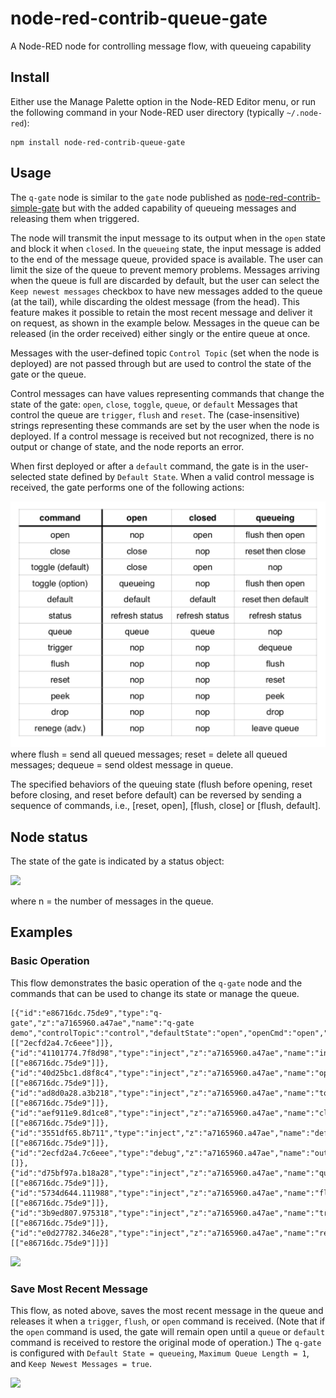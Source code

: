 # node-red-contrib-queue-gate
A Node-RED node for controlling message flow, with queueing capability

## Install

Either use the Manage Palette option in the Node-RED Editor menu, or run the following command in your Node-RED user directory (typically `~/.node-red`):

    npm install node-red-contrib-queue-gate

## Usage

The `q-gate` node is similar to the `gate` node published as [node-red-contrib-simple-gate](https://flows.nodered.org/node/node-red-contrib-simple-gate) but with the added capability of queueing messages and releasing them when triggered. 

The node will transmit the input message to its output when in the `open` state and block it when `closed`. In the `queueing` state, the input message is added to the end of the message queue, provided space is available. The user can limit the size of the queue to prevent memory problems. Messages arriving when the queue is full are discarded by default, but the user can select the `Keep newest messages` checkbox to have new messages added to the queue (at the tail), while discarding the oldest message (from the head). This feature makes it possible to retain the most recent message and deliver it on request, as shown in the example below. Messages in the queue can be released (in the order received) either singly or the entire queue at once.

Messages with the user-defined topic `Control Topic` (set when the node is deployed) are not passed through but are used to control the state of the gate or the queue.

Control messages can have values representing commands that change the state of the gate: `open`, `close`, `toggle`, `queue`, or `default` Messages that control the queue are `trigger`, `flush` and `reset`. The (case-insensitive) strings representing these commands are set by the user when the node is deployed. If a control message is received but not recognized, there is no output or change of state, and the node reports an error.

When first deployed or after a `default` command, the gate is in the user-selected state defined by `Default State`. When a valid control message is received, the gate performs one of the following actions:

<img  src="https://github.com/drmibell/node-red-contrib-queue-gate/blob/master/images/actions.png?raw=true">
where flush = send all queued messages; reset = delete all queued messages; dequeue = send oldest message in queue.

The specified behaviors of the queuing state (flush before opening, reset before closing, and reset before default) can be reversed by sending a sequence of commands, i.e., [reset, open], [flush, close] or [flush, default].

## Node status
The state of the gate is indicated by a status object: 

<img src="https://github.com/drmibell/node-red-contrib-queue-gate/blob/master/images/status.png?raw=true">

where n = the number of messages in the queue.

## Examples
### Basic Operation
This flow demonstrates the basic operation of the `q-gate` node and the commands that can be used to change its state or manage the queue.
```
[{"id":"e86716dc.75de9","type":"q-gate","z":"a7165960.a47ae","name":"q-gate demo","controlTopic":"control","defaultState":"open","openCmd":"open","closeCmd":"close","toggleCmd":"toggle","queueCmd":"queue","defaultCmd":"default","triggerCmd":"trigger","flushCmd":"flush","resetCmd":"reset","maxQueueLength":"5","x":510,"y":220,"wires":[["2ecfd2a4.7c6eee"]]},{"id":"41101774.7f8d98","type":"inject","z":"a7165960.a47ae","name":"input","topic":"","payload":"","payloadType":"date","repeat":"","crontab":"","once":false,"onceDelay":0.1,"x":230,"y":220,"wires":[["e86716dc.75de9"]]},{"id":"40d25bc1.d8f8c4","type":"inject","z":"a7165960.a47ae","name":"open","topic":"control","payload":"open","payloadType":"str","repeat":"","crontab":"","once":false,"onceDelay":0.1,"x":270,"y":40,"wires":[["e86716dc.75de9"]]},{"id":"ad8d0a28.a3b218","type":"inject","z":"a7165960.a47ae","name":"toggle","topic":"control","payload":"toggle","payloadType":"str","repeat":"","crontab":"","once":false,"onceDelay":0.1,"x":270,"y":120,"wires":[["e86716dc.75de9"]]},{"id":"aef911e9.8d1ce8","type":"inject","z":"a7165960.a47ae","name":"close","topic":"control","payload":"close","payloadType":"str","repeat":"","crontab":"","once":false,"onceDelay":0.1,"x":270,"y":80,"wires":[["e86716dc.75de9"]]},{"id":"3551df65.8b711","type":"inject","z":"a7165960.a47ae","name":"default","topic":"control","payload":"default","payloadType":"str","repeat":"","crontab":"","once":false,"onceDelay":0.1,"x":270,"y":160,"wires":[["e86716dc.75de9"]]},{"id":"2ecfd2a4.7c6eee","type":"debug","z":"a7165960.a47ae","name":"output","active":true,"tosidebar":true,"console":false,"tostatus":false,"complete":"payload","x":670,"y":220,"wires":[]},{"id":"d75bf97a.b18a28","type":"inject","z":"a7165960.a47ae","name":"queue","topic":"control","payload":"queue","payloadType":"str","repeat":"","crontab":"","once":false,"onceDelay":0.1,"x":270,"y":280,"wires":[["e86716dc.75de9"]]},{"id":"5734d644.111988","type":"inject","z":"a7165960.a47ae","name":"flush","topic":"control","payload":"flush","payloadType":"str","repeat":"","crontab":"","once":false,"onceDelay":0.1,"x":270,"y":360,"wires":[["e86716dc.75de9"]]},{"id":"3b9ed807.975318","type":"inject","z":"a7165960.a47ae","name":"trigger","topic":"control","payload":"trigger","payloadType":"str","repeat":"","crontab":"","once":false,"onceDelay":0.1,"x":270,"y":320,"wires":[["e86716dc.75de9"]]},{"id":"e0d27782.346e28","type":"inject","z":"a7165960.a47ae","name":"reset","topic":"control","payload":"reset","payloadType":"str","repeat":"","crontab":"","once":false,"onceDelay":0.1,"x":270,"y":400,"wires":[["e86716dc.75de9"]]}]
```
<img src="https://github.com/drmibell/node-red-contrib-queue-gate/blob/master/screenshots/q-gate-demo.png?raw=true"/>

### Save Most Recent Message
This flow, as noted above, saves the most recent message in the queue and releases it when a `trigger`, `flush`, or `open` command is received. (Note that if the `open` command is used, the gate will remain open until a `queue` or `default` command is received to restore the original mode of operation.) The `q-gate` is configured with `Default State = queueing`, `Maximum Queue Length = 1`, and `Keep Newest Messages = true`.

<img src="https://github.com/drmibell/node-red-contrib-queue-gate/blob/master/screenshots/q-gate-keep-newest.png?raw=true"/>

